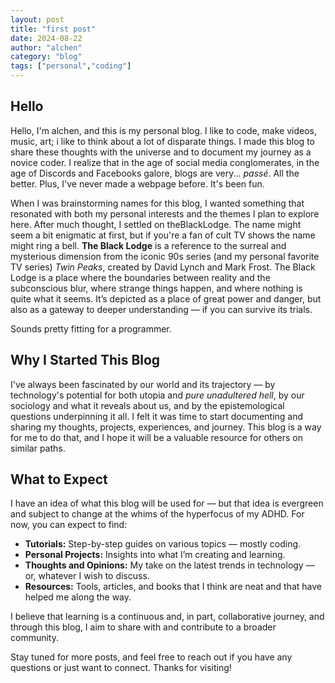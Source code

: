 ```yaml
---
layout: post
title: "first post"
date: 2024-08-22
author: "alchen"
category: "blog"
tags: ["personal","coding"]
---
```

## Hello

Hello, I'm alchen, and this is my personal blog. I like to code, make videos, music, art; i like to think about a lot of disparate things. I made this blog to share these thoughts with the universe and to document my journey as a novice coder. I realize that in the age of social media conglomerates, in the age of Discords and Facebooks galore, blogs are very... *passé*. All the better. Plus, I've never made a webpage before. It's been fun.

When I was brainstorming names for this blog, I wanted something that resonated with both my personal interests and the themes I plan to explore here. After much thought, I settled on theBlackLodge. The name might seem a bit enigmatic at first, but if you're a fan of cult TV shows the name might ring a bell. **The Black Lodge** is a reference to the surreal and mysterious dimension from the iconic 90s series (and my personal favorite TV series) *Twin Peaks*, created by David Lynch and Mark Frost. The Black Lodge is a place where the boundaries between reality and the subconscious blur, where strange things happen, and where nothing is quite what it seems. It’s depicted as a place of great power and danger, but also as a gateway to deeper understanding — if you can survive its trials.

Sounds pretty fitting for a programmer.

## Why I Started This Blog

I've always been fascinated by our world and its trajectory — by technology's potential for both utopia and *pure unadultered hell*, by our sociology and what it reveals about us, and by the epistemological questions underpinning it all. I felt it was time to start documenting and sharing my thoughts, projects, experiences, and journey. This blog is a way for me to do that, and I hope it will be a valuable resource for others on similar paths.

## What to Expect

I have an idea of what this blog will be used for — but that idea is evergreen and subject to change at the whims of the hyperfocus of my ADHD. For now, you can expect to find:
- **Tutorials:** Step-by-step guides on various topics — mostly coding.
- **Personal Projects:** Insights into what I’m creating and learning.
- **Thoughts and Opinions:** My take on the latest trends in technology — or, whatever I wish to discuss.
- **Resources:** Tools, articles, and books that I think are neat and that have helped me along the way.

I believe that learning is a continuous and, in part, collaborative journey, and through this blog, I aim to share with and contribute to a broader community.

Stay tuned for more posts, and feel free to reach out if you have any questions or just want to connect. Thanks for visiting!
